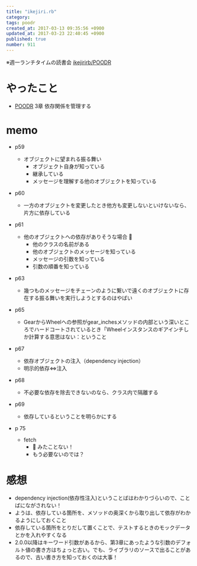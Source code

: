 ```yaml
---
title: "ikejiri.rb"
category: 
tags: poodr
created_at: 2017-03-13 09:35:56 +0900
updated_at: 2017-03-23 22:40:45 +0900
published: true
number: 911
---
```


※週一ランチタイムの読書会 [ikejirirb/POODR](https://github.com/ikejirirb/POODR)

# やったこと
* [POODR](http://amzn.to/2nfigt4) 3章 依存関係を管理する


# memo
* p59
    * オブジェクトに望まれる振る舞い
        * オブジェクト自身が知っている
        * 継承している
        * メッセージを理解する他のオブジェクトを知っている

* p60
    * 一方のオブジェクトを変更したとき他方も変更しないといけないなら、片方に依存している

* p61
    * 他のオブジェクトへの依存がありそうな場合 :pig_nose: 
        * 他のクラスの名前がある
        * 他のオブジェクトのメッセージを知っている
        * メッセージの引数を知っている
        * 引数の順番を知っている

* p63
    * 幾つものメッセージをチェーンのように繋いで遠くのオブジェクトに存在する振る舞いを実行しようとするのはやばい

* p65
    * GearからWheelへの参照がgear_inchesメソッドの内部という深いところでハードコートされているとき「Wheelインスタンスのギアインチしか計算する意思はない：ということ

* p67
    * 依存オブジェクトの注入（dependency injection）
    * 明示的依存⇔注入

* p68
    * 不必要な依存を除去できないのなら、クラス内で隔離する

* p69
    * 依存しているということを明らかにする

* p 75 
    * fetch 
        * :thought_balloon: みたことない！
        * もう必要ないのでは？

# 感想
* dependency injection(依存性注入)ということばはわかりづらいので、ことばにながされない！
* ようは、依存している箇所を、メソッドの奥深くから取り出して依存がわかるようにしておくこと
* 依存している箇所をとりだして置くことで、テストするときのモックデータとかを入れやすくなる
* 2.0.0以降はキーワード引数があるから、第3章にあったような引数のデフォルト値の書き方はちょっと古い。でも、ライブラリのソースで出ることがあるので、古い書き方を知っておくのは大事！

